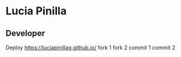 # Lucia Pinilla
## Developer
Deploy https://luciapinillag.github.io/
fork 1
fork 2
commit 1
commit 2
